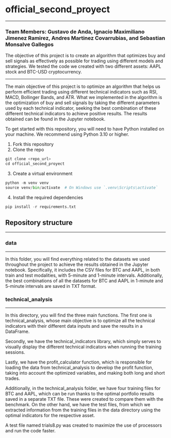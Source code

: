 # official_second_proyect

---

### Team Members: Gustavo de Anda, Ignacio Maximiliano Jimenez Ramirez, Andres Martinez Covarrubias, and Sebastian Monsalve Gallegos
The objective of this project is to create an algorithm that optimizes buy and sell signals as effectively as possible for trading using different models and strategies. We tested the code we created with two different assets: AAPL stock and BTC-USD cryptocurrency.

---

The main objective of this project is to optimize an algorithm that helps us perform efficient trading using different technical indicators such as RSI, MACD, Bollinger Bands, and ATR. What we implemented in the algorithm is the optimization of buy and sell signals by taking the different parameters used by each technical indicator, seeking the best combination of these different technical indicators to achieve positive results. The results obtained can be found in the Jupyter notebook.

To get started with this repository, you will need to have Python installed on your machine. We recommend using Python 3.10 or higher.
1. Fork this repository
2. Clone the repo

```python
git clone <repo_url>
cd official_second_proyect
```
3. Create a virtual environment

```python
python -m venv venv
source venv/bin/activate  # On Windows use `.venv\Scripts\activate`
```
4. Install the required dependencies

```python
pip install -r requirements.txt
```
## Repository structure

---

### data

---
In this folder, you will find everything related to the datasets we used throughout the project to achieve the results obtained in the Jupyter notebook. Specifically, it includes the CSV files for BTC and AAPL, in both train and test modalities, with 5-minute and 1-minute intervals. Additionally, the best combinations of all the datasets for BTC and AAPL in 1-minute and 5-minute intervals are saved in TXT format.
### technical_analysis

---


In this directory, you will find the three main functions. The first one is technical_analysis, whose main objective is to optimize all the technical indicators with their different data inputs and save the results in a DataFrame.

Secondly, we have the technical_indicators library, which simply serves to visually display the different technical indicators when running the training sessions.

Lastly, we have the profit_calculator function, which is responsible for loading the data from technical_analysis to develop the profit function, taking into account the optimized variables, and making both long and short trades.

Additionally, in the technical_analysis folder, we have four training files for BTC and AAPL, which can be run thanks to the optimal portfolio results saved in a separate TXT file. These were created to compare them with the benchmark. On the other hand, we have the test files, from which we extracted information from the training files in the data directory using the optimal indicators for the respective asset. 

A test file named trials8.py was created to maximize the use of processors and run the code faster.
